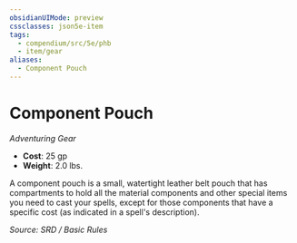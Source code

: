 ```yaml
---
obsidianUIMode: preview
cssclasses: json5e-item
tags:
  - compendium/src/5e/phb
  - item/gear
aliases:
  - Component Pouch
---
```

# Component Pouch
*Adventuring Gear*  

- **Cost**: 25 gp
- **Weight**: 2.0 lbs.

A component pouch is a small, watertight leather belt pouch that has compartments to hold all the material components and other special items you need to cast your spells, except for those components that have a specific cost (as indicated in a spell's description).

*Source: SRD / Basic Rules*